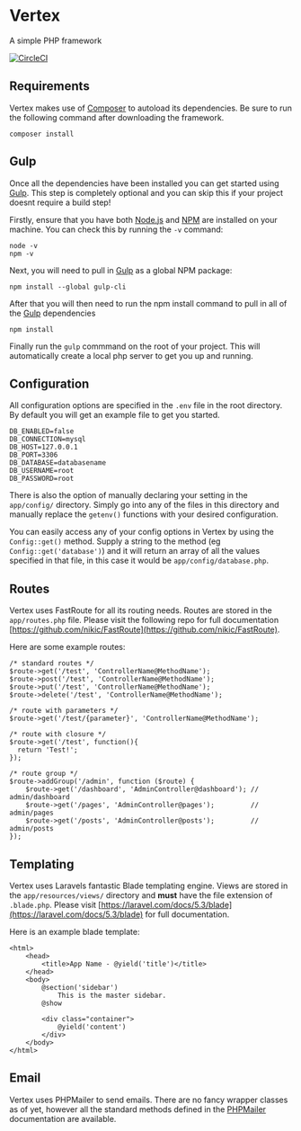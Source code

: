 # Vertex
A simple PHP framework

[![CircleCI](https://circleci.com/gh/Daniel-Griffiths/vertex.svg?style=shield)](https://circleci.com/gh/Daniel-Griffiths/vertex)

## Requirements
Vertex makes use of [Composer](https://getcomposer.org/) to autoload its dependencies. Be sure to run the following command after downloading the framework.

```
composer install
```

## Gulp 
Once all the dependencies have been installed you can get started using [Gulp](http://gulpjs.com/). This step is completely optional and you can skip this if your project doesnt require a build step!

Firstly, ensure that you have both [Node.js](https://nodejs.org/en/) and [NPM](https://www.npmjs.com/) are installed on your machine. You can check this by running the `-v` command:

```
node -v
npm -v
```

Next, you will need to pull in [Gulp](http://gulpjs.com/) as a global NPM package:

```
npm install --global gulp-cli
```

After that you will then need to run the npm install command to pull in all of the [Gulp](http://gulpjs.com/) dependencies
```
npm install
```

Finally run the `gulp` commmand on the root of your project. This will automatically create a local php server to get you up and running. 

## Configuration
All configuration options are specified in the `.env` file in the root directory. By default you will get an example file to get you started. 

```
DB_ENABLED=false 
DB_CONNECTION=mysql
DB_HOST=127.0.0.1
DB_PORT=3306
DB_DATABASE=databasename
DB_USERNAME=root
DB_PASSWORD=root
```

There is also the option of manually declaring your setting in the `app/config/` directory. Simply go into any of the files in this directory and manually replace the `getenv()` functions with your desired configuration.

You can easily access any of your config options in Vertex by using the `Config::get()` method. Supply a string to the method (eg `Config::get('database')`) and it will return an array of all the values specified in that file, in this case it would be `app/config/database.php`.

## Routes
Vertex uses FastRoute for all its routing needs. Routes are stored in the `app/routes.php` file. Please visit the following repo for full documentation  [https://github.com/nikic/FastRoute](https://github.com/nikic/FastRoute).

Here are some example routes:
```
/* standard routes */
$route->get('/test', 'ControllerName@MethodName');
$route->post('/test', 'ControllerName@MethodName');
$route->put('/test', 'ControllerName@MethodName');
$route->delete('/test', 'ControllerName@MethodName');

/* route with parameters */
$route->get('/test/{parameter}', 'ControllerName@MethodName');

/* route with closure */
$route->get('/test', function(){
  return 'Test!';
});

/* route group */
$route->addGroup('/admin', function ($route) {
    $route->get('/dashboard', 'AdminController@dashboard'); // admin/dashboard
    $route->get('/pages', 'AdminController@pages');         // admin/pages
    $route->get('/posts', 'AdminController@posts');         // admin/posts
});
```

## Templating
Vertex uses Laravels fantastic Blade templating engine. Views are stored in the `app/resources/views/` directory and **must** have the file extension of `.blade.php`. Please visit [https://laravel.com/docs/5.3/blade](https://laravel.com/docs/5.3/blade) for full documentation.

Here is an example blade template:

```
<html>
    <head>
        <title>App Name - @yield('title')</title>
    </head>
    <body>
        @section('sidebar')
            This is the master sidebar.
        @show

        <div class="container">
            @yield('content')
        </div>
    </body>
</html>
```

## Email
Vertex uses PHPMailer to send emails. There are no fancy wrapper classes as of yet, however all the standard methods defined in the [PHPMailer](https://github.com/PHPMailer/PHPMailer) documentation are available.
